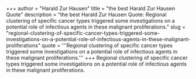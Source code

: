 +++
author = "Harald Zur Hausen"
title = "the best Harald Zur Hausen Quote"
description = "the best Harald Zur Hausen Quote: Regional clustering of specific cancer types triggered some investigations on a potential role of infectious agents in these malignant proliferations."
slug = "regional-clustering-of-specific-cancer-types-triggered-some-investigations-on-a-potential-role-of-infectious-agents-in-these-malignant-proliferations"
quote = '''Regional clustering of specific cancer types triggered some investigations on a potential role of infectious agents in these malignant proliferations.'''
+++
Regional clustering of specific cancer types triggered some investigations on a potential role of infectious agents in these malignant proliferations.
